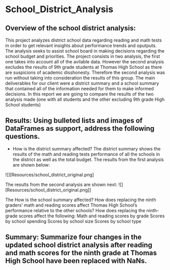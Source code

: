 # School_District_Analysis

## Overview of the school district analysis: 
This project analyzes district school data regarding reading and math tests in order to get relevant insights about performance trends and oputputs. The analysis seeks to assist school board in making decisions regarding the school budget and priorities. The project consists in two analysis, the first one takes into account all of the avilable data. However the second analysis excludes the results of 9th grade students at Thomas High School as there are suspicions of academic disshonesty. Therefore the second analysis was run without taking into consideration the results of this group. The main deliverables for our client were a district summary and a school summary that contained all of the information needed for them to make informed decisions. In this report we are going to compare the results of the two analysis made (one with all students and the other excluding 9th grade High School students)



## Results: Using bulleted lists and images of DataFrames as support, address the following questions.

* How is the district summary affected?
The district summary shows the results of the math and reading tests performance of all the schools in the district as well as the total budget. 
The results from the first analysis are shown below:

![][Resources/school_district_original.png]

The results from the second analysis are shown next:
![][Resources/school_district_original.png]]


The 
How is the school summary affected?
How does replacing the ninth graders’ math and reading scores affect Thomas High School’s performance relative to the other schools?
How does replacing the ninth-grade scores affect the following:
Math and reading scores by grade
Scores by school spending
Scores by school size
Scores by school type


## Summary: Summarize four changes in the updated school district analysis after reading and math scores for the ninth grade at Thomas High School have been replaced with NaNs.
